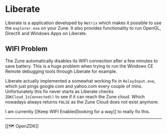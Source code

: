 # Liberate
Liberate is a application developed by ``Netrix`` which makes it possible to use the ``explorer.exe`` on your Zune. It also provides functionality to run OpenGL, DirectX and Windows Apps on Liberate. 

## WIFI Problem
The Zune automatically disables its WIFI connection after a few minutes to save battery. This is a huge problem when trying to run the Windows CE Remote debugging tools through Liberate for example. 

Liberate actually implemented a somewhat working fix in ``RelayInput.exe``, which just pings google.com and yahoo.com every couple of mins. Unfortunately this fix never starts as Liberate checks ``ZDKCloud_IsConnected()`` to see if it can reach the Zune cloud. Which nowadays always returns ``FALSE`` as the Zune Cloud does not exist anymore. 

I am currently [[Keep WIFI Enabled|looking for a way]] to really fix this.

---
[[🗺️ OpenZDK]]